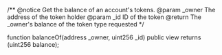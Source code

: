 /**
    @notice Get the balance of an account's tokens.
    @param _owner  The address of the token holder
    @param _id     ID of the token
    @return        The _owner's balance of the token type requested
*/  

function balanceOf(address _owner, uint256 _id) public view   returns (uint256 balance);
